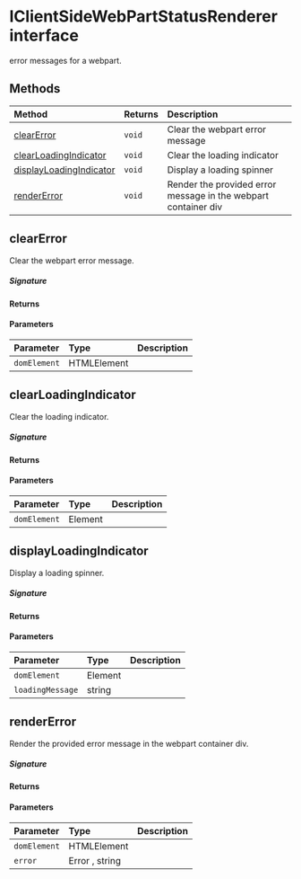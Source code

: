 # IClientSideWebPartStatusRenderer interface

error messages for a webpart.






## Methods

| Method	   |  Returns	| Description|
|:-------------|:-------|:-----------|
|[clearError](#clearerror)      | `void `| Clear the webpart error message |
|[clearLoadingIndicator](#clearloadingindicator)      | `void `| Clear the loading indicator |
|[displayLoadingIndicator](#displayloadingindicator)      | `void `| Display a loading spinner |
|[renderError](#rendererror)      | `void `| Render the provided error message in the webpart container div |



## clearError

Clear the webpart error message.

##### Signature

#### Returns

#### Parameters


| Parameter	   | Type    | Description |
|:-------------|:---------------|:------------|
| `domElement`    | HTMLElement |  |


## clearLoadingIndicator

Clear the loading indicator.

##### Signature

#### Returns

#### Parameters


| Parameter	   | Type    | Description |
|:-------------|:---------------|:------------|
| `domElement`    | Element |  |


## displayLoadingIndicator

Display a loading spinner.

##### Signature

#### Returns

#### Parameters


| Parameter	   | Type    | Description |
|:-------------|:---------------|:------------|
| `domElement`    | Element |  |
| `loadingMessage`    | string |  |


## renderError

Render the provided error message in the webpart container div.

##### Signature

#### Returns

#### Parameters


| Parameter	   | Type    | Description |
|:-------------|:---------------|:------------|
| `domElement`    | HTMLElement |  |
| `error`    | Error , string |  |

